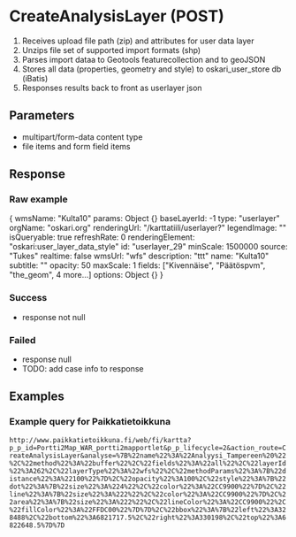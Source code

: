 # CreateAnalysisLayer (POST)
1. Receives upload file path (zip) and attributes for user data layer
2. Unzips file set of supported import formats (shp)
3. Parses import dataa to Geotools featurecollection and to geoJSON
4. Stores all data (properties, geometry and style) to oskari_user_store db (iBatis)
4. Responses results back to front as userlayer json


## Parameters
-  multipart/form-data content type
-  file items and form field items


## Response

### Raw example
{
   wmsName:   	"Kulta10"
   params:   	Object {}
   baseLayerId:   	-1
   type:   	"userlayer"
   orgName:   	"oskari.org"
   renderingUrl:   	"/karttatiili/userlayer?"
   legendImage:   	""
   isQueryable:   	true
   refreshRate:   	0
   renderingElement:   	"oskari:user_layer_data_style"
   id:   	"userlayer_29"
   minScale:   	1500000
   source:   	"Tukes"
   realtime:   	false
   wmsUrl:   	"wfs"
   description:   	"ttt"
   name:   	"Kulta10"
   subtitle:   	""
   opacity:   	50
   maxScale:   	1
   fields:   	["Kivennäise", "Päätöspvm", "the_geom", 4 more...]
   options:   	Object {}
}


### Success
- response not null

### Failed
- response null
- TODO: add case info to response

## Examples

### Example query for Paikkatietoikkuna
`http://www.paikkatietoikkuna.fi/web/fi/kartta?p_p_id=Portti2Map_WAR_portti2mapportlet&p_p_lifecycle=2&action_route=CreateAnalysisLayer&analyse=%7B%22name%22%3A%22Analyysi_Tampereen%20%22%2C%22method%22%3A%22buffer%22%2C%22fields%22%3A%22all%22%2C%22layerId%22%3A262%2C%22layerType%22%3A%22wfs%22%2C%22methodParams%22%3A%7B%22distance%22%3A%22100%22%7D%2C%22opacity%22%3A100%2C%22style%22%3A%7B%22dot%22%3A%7B%22size%22%3A%224%22%2C%22color%22%3A%22CC9900%22%7D%2C%22line%22%3A%7B%22size%22%3A%222%22%2C%22color%22%3A%22CC9900%22%7D%2C%22area%22%3A%7B%22size%22%3A%222%22%2C%22lineColor%22%3A%22CC9900%22%2C%22fillColor%22%3A%22FFDC00%22%7D%7D%2C%22bbox%22%3A%7B%22left%22%3A328488%2C%22bottom%22%3A6821717.5%2C%22right%22%3A330198%2C%22top%22%3A6822648.5%7D%7D`

